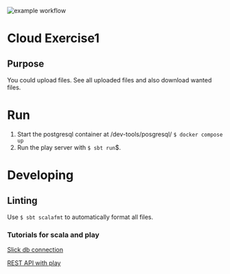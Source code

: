 ![example workflow](https://github.com/MartinLei/MSI_CLOUD/actions/workflows/qualityCheck.yml/badge.svg?branch=main)

# Cloud Exercise1

## Purpose

You could upload files. See all uploaded files and also download wanted files.

# Run

1. Start the postgresql container at /dev-tools/posgresql/ ```$ docker compose up```
2. Run the play server with ```$ sbt run```$.

# Developing

## Linting

Use ```$ sbt scalafmt``` to automatically format all files.

### Tutorials for scala and play

[Slick db connection](https://blog.rockthejvm.com/slick/)

[REST API with play](https://blog.rockthejvm.com/play-framework-http-api-tutorial/)

